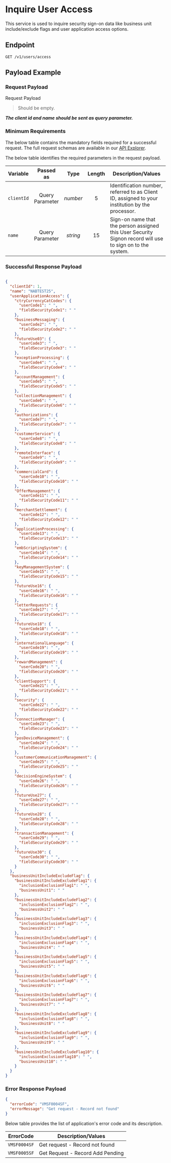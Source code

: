 # Inquire User Access

This service is used to inquire security sign-on data like business unit include/exclude flags and user application access options.

## Endpoint

`GET /v1/users/access`

## Payload Example

### Request Payload

Request Payload

>Should be empty.  
>
***The client id and name should be sent as query parameter.***

### Minimum Requirements

The below table contains the mandatory fields required for a successful request. The full request schemas are available in our [API Explorer](../api/?type=get&path=/v1/users/access).

The below table identifies the required parameters in the request payload.

| Variable | Passed as | Type | Length | Description/Values |
| -------- | :-------: | :--: | :------------: | ------------------ |
| `clientId` | Query Parameter | *number* | 5 | Identification number, referred to as Client ID, assigned to your institution by the processor. | 
| `name` | Query Parameter | *string* | 15 | Sign-on name that the person assigned this User Security Signon record will use to sign on to the system. | 


### Successful Response Payload

```json

{
  "clientId": 1,
  "name": "NABTEST25",
  "userApplicationAccess": {
    "ctryCurrencyCatCodes": {
      "userCode1": " ",
      "fieldSecurityCode1": " "
    },
    "businessMessaging": {
      "userCode2": " ",
      "fieldSecurityCode2": " "
    },
    "futureUse03": {
      "userCode3": " ",
      "fieldSecurityCode3": " "
    },
    "exceptionProcessing": {
      "userCode4": " ",
      "fieldSecurityCode4": " "
    },
    "accountManagement": {
      "userCode5": " ",
      "fieldSecurityCode5": " "
    },
    "collectionManagement": {
      "userCode6": " ",
      "fieldSecurityCode6": " "
    },
    "authorizations": {
      "userCode7": " ",
      "fieldSecurityCode7": " "
    },
    "customerService": {
      "userCode8": " ",
      "fieldSecurityCode8": " "
    },
    "remoteInterface": {
      "userCode9": " ",
      "fieldSecurityCode9": " "
    },
    "commercialCard": {
      "userCode10": " ",
      "fieldSecurityCode10": " "
    },
    "OfferManagement": {
      "userCode11": " ",
      "fieldSecurityCode11": " "
    },
    "merchantSettlement": {
      "userCode12": " ",
      "fieldSecurityCode12": " "
    },
    "applicationProcessing": {
      "userCode13": " ",
      "fieldSecurityCode13": " "
    },
    "embScriptingSystem": {
      "userCode14": " ",
      "fieldSecurityCode14": " "
    },
    "keyManagementSystem": {
      "userCode15": " ",
      "fieldSecurityCode15": " "
    },
    "futureUse16": {
      "userCode16": " ",
      "fieldSecurityCode16": " "
    },
    "letterRequests": {
      "userCode17": " ",
      "fieldSecurityCode17": " "
    },
    "futureUse18": {
      "userCode18": " ",
      "fieldSecurityCode18": " "
    },
    "internationalLanguage": {
      "userCode19": " ",
      "fieldSecurityCode19": " "
    },
    "rewardManagement": {
      "userCode20": " ",
      "fieldSecurityCode20": " "
    },
    "clientSupport": {
      "userCode21": " ",
      "fieldSecurityCode21": " "
    },
    "security": {
      "userCode22": " ",
      "fieldSecurityCode22": " "
    },
    "connectionManager": {
      "userCode23": " ",
      "fieldSecurityCode23": " "
    },
    "posDeviceManagement": {
      "userCode24": " ",
      "fieldSecurityCode24": " "
    },
    "customerCommunicationManagement": {
      "userCode25": " ",
      "fieldSecurityCode25": " "
    },
    "decisionEngineSystem": {
      "userCode26": " ",
      "fieldSecurityCode26": " "
    },
    "futureUse27": {
      "userCode27": " ",
      "fieldSecurityCode27": " "
    },
    "futureUse28": {
      "userCode28": " ",
      "fieldSecurityCode28": " "
    },
    "transactionManagement": {
      "userCode29": " ",
      "fieldSecurityCode29": " "
    },
    "futureUse30": {
      "userCode30": " ",
      "fieldSecurityCode30": " "
    }
  },
  "businessUnitIncludeExcludeFlag": {
    "businessUnitIncludeExcludeFlag1": {
      "inclusionExclusionFlag1": " ",
      "businessUnit1": " "
    },
    "businessUnitIncludeExcludeFlag2": {
      "inclusionExclusionFlag2": " ",
      "businessUnit2": " "
    },
    "businessUnitIncludeExcludeFlag3": {
      "inclusionExclusionFlag3": " ",
      "businessUnit3": " "
    },
    "businessUnitIncludeExcludeFlag4": {
      "inclusionExclusionFlag4": " ",
      "businessUnit4": " "
    },
    "businessUnitIncludeExcludeFlag5": {
      "inclusionExclusionFlag5": " ",
      "businessUnit5": " "
    },
    "businessUnitIncludeExcludeFlag6": {
      "inclusionExclusionFlag6": " ",
      "businessUnit6": " "
    },
    "businessUnitIncludeExcludeFlag7": {
      "inclusionExclusionFlag7": " ",
      "businessUnit7": " "
    },
    "businessUnitIncludeExcludeFlag8": {
      "inclusionExclusionFlag8": " ",
      "businessUnit8": " "
    },
    "businessUnitIncludeExcludeFlag9": {
      "inclusionExclusionFlag9": " ",
      "businessUnit9": " "
    },
    "businessUnitIncludeExcludeFlag10": {
      "inclusionExclusionFlag10": " ",
      "businessUnit10": " "
    }
  }
}

```

### Error Response Payload

```json
{
  "errorCode": "VMSF0004SF",
  "errorMessage": "Get request - Record not found"  
}
```

Below table provides the list of application's error code and its description.

| ErrorCode |  Description/Values |
| --------  | ------------------ |
| `VMSF0004SF` | Get request - Record not found | 
| `VMSF0005SF` | Get Request - Record Add Pending | 
